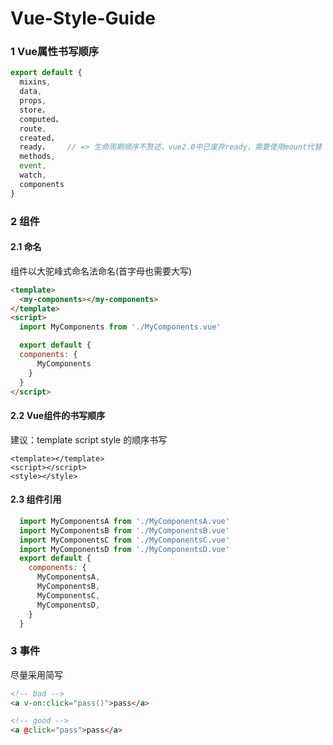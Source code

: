 # Vue-Style-Guide

### 1 Vue属性书写顺序

```javascript
export default {
  mixins,
  data,
  props,
  store，
  computed，
  route,
  created，
  ready，    // => 生命周期顺序不赘述，vue2.0中已废弃ready，需要使用mount代替
  methods,
  event,
  watch,
  components
}
```



### 2 组件

#### 2.1 命名

组件以大驼峰式命名法命名(首字母也需要大写)

```html
<template>
  <my-components></my-components>
</template>
<script>
  import MyComponents from './MyComponents.vue'

  export default {
  components: {
  	  MyComponents
    }
  }
</script>

```
#### 2.2 Vue组件的书写顺序
建议：template script style 的顺序书写
```vue
<template></template>
<script></script>
<style></style>
```
#### 2.3 组件引用

```javascript
  import MyComponentsA from './MyComponentsA.vue'  
  import MyComponentsB from './MyComponentsB.vue'
  import MyComponentsC from './MyComponentsC.vue'
  import MyComponentsD from './MyComponentsD.vue'
  export default {
    components: {
  	  MyComponentsA,
      MyComponentsB,
      MyComponentsC,
      MyComponentsD,
    }
  }
```

### 3 事件
尽量采用简写
```html
<!-- bad -->
<a v-on:click="pass()">pass</a>

<!-- good -->
<a @click="pass">pass</a>
```

